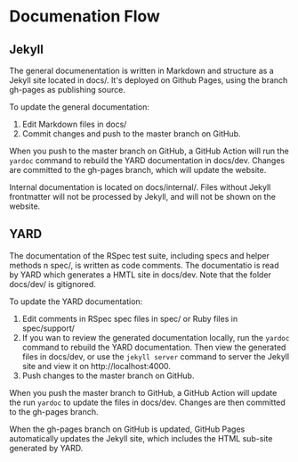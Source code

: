 # Documenation Flow

## Jekyll
The general documenentation is written in Markdown and structure as a Jekyll site located in docs/. It's deployed on Github Pages, using the branch gh-pages as publishing source.

To update the general documentation:

1. Edit Markdown files in docs/
2. Commit changes and push to the master branch on GitHub.

When you push to the master branch on GitHub, a GitHub Action will run the `yardoc` command to rebuild the YARD documentation in docs/dev. Changes are committed to the gh-pages branch, which will update the website.

Internal documentation is located on docs/internal/. Files without Jekyll frontmatter will not be processed by Jekyll, and will not be shown on the website.

## YARD
The documentation of the RSpec test suite, including specs and helper methods n spec/, is written as code comments. The documentatio is read by YARD which generates a HMTL site in docs/dev. Note that the folder docs/dev/ is gitignored.

To update the YARD documentation:

1. Edit comments in RSpec spec files in spec/ or Ruby files in spec/support/
2. If you wan to review the generated documentation locally, run the `yardoc` command to rebuild the YARD documentation. Then view the generated files in docs/dev, or use the `jekyll server` command to server the Jekyll site and view it on http://localhost:4000.
3. Push changes to the master branch on GitHub.

When you push the master branch to GitHub, a GitHub Action will update the run `yardoc` to update the files in docs/dev. Changes are then committed to the gh-pages branch.

When the gh-pages branch on GitHub is updated, GitHub Pages automatically updates the Jekyll site, which includes the HTML sub-site generated by YARD.

